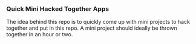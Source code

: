 ### Quick Mini Hacked Together Apps

The idea behind this repo is to quickly come up with mini projects to hack together and put in this repo. A mini project should ideally be thrown together in an hour or two.
